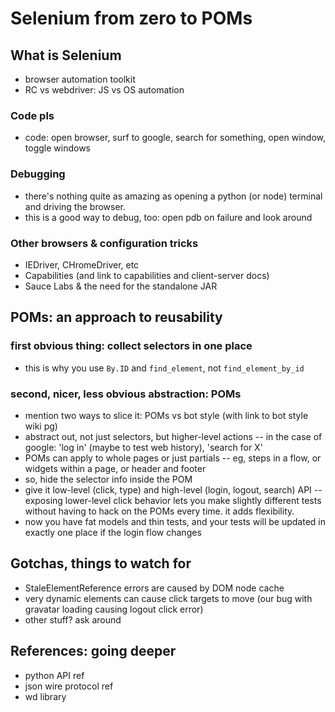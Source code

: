 # Selenium from zero to POMs
## What is Selenium
- browser automation toolkit
- RC vs webdriver: JS vs OS automation
### Code pls
- code: open browser, surf to google, search for something, open window, toggle windows

### Debugging
- there's nothing quite as amazing as opening a python (or node) terminal and driving the browser.
- this is a good way to debug, too: open pdb on failure and look around

### Other browsers & configuration tricks
- IEDriver, CHromeDriver, etc
- Capabilities (and link to capabilities and client-server docs)
- Sauce Labs & the need for the standalone JAR

## POMs: an approach to reusability
### first obvious thing: collect selectors in one place
- this is why you use `By.ID` and `find_element`, not `find_element_by_id`
### second, nicer, less obvious abstraction: POMs
- mention two ways to slice it: POMs vs bot style (with link to bot style wiki pg)
- abstract out, not just selectors, but higher-level actions
-- in the case of google: 'log in' (maybe to test web history), 'search for X'
- POMs can apply to whole pages or just partials
-- eg, steps in a flow, or widgets within a page, or header and footer
- so, hide the selector info inside the POM
- give it low-level (click, type) and high-level (login, logout, search) API
-- exposing lower-level click behavior lets you make slightly different tests without having to hack on the POMs every time. it adds flexibility.
- now you have fat models and thin tests, and your tests will be updated in exactly one place if the login flow changes
## Gotchas, things to watch for
- StaleElementReference errors are caused by DOM node cache
- very dynamic elements can cause click targets to move (our bug with gravatar loading causing logout click error)
- other stuff? ask around
## References: going deeper
- python API ref
- json wire protocol ref
- wd library